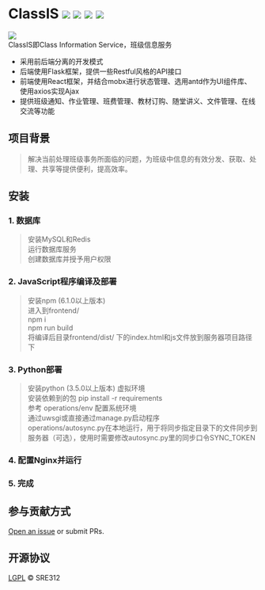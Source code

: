 # ClassIS ![](https://raw.githubusercontent.com/wiki/SRE312/ClassIS/images/license.png) ![](https://raw.githubusercontent.com/wiki/SRE312/ClassIS/images/flask.png) ![](https://raw.githubusercontent.com/wiki/SRE312/ClassIS/images/react.png) ![](https://raw.githubusercontent.com/wiki/SRE312/ClassIS/images/antd.png)  
<img align="middle" src="https://raw.githubusercontent.com/wiki/SRE312/ClassIS/images/logo.png"></img>  
ClassIS即Class Information Service，班级信息服务  
* 采用前后端分离的开发模式  
* 后端使用Flask框架，提供一些Restful风格的API接口  
* 前端使用React框架，并结合mobx进行状态管理、选用antd作为UI组件库、使用axios实现Ajax  
* 提供班级通知、作业管理、班费管理、教材订购、随堂讲义、文件管理、在线交流等功能  
## 项目背景
> 解决当前处理班级事务所面临的问题，为班级中信息的有效分发、获取、处理、共享等提供便利，提高效率。  
## 安装
### 1. 数据库
> 安装MySQL和Redis  
> 运行数据库服务  
> 创建数据库并授予用户权限  
### 2. JavaScript程序编译及部署
> 安装npm (6.1.0以上版本)  
> 进入到frontend/  
> npm i  
> npm run build  
> 将编译后目录frontend/dist/ 下的index.html和js文件放到服务器项目路径下
### 3. Python部署
> 安装python (3.5.0以上版本) 虚拟环境  
> 安装依赖到的包 
        pip install -r requirements  
> 参考 operations/env 配置系统环境  
> 通过uwsgi或直接通过manage.py启动程序  
> operations/autosync.py在本地运行，用于将同步指定目录下的文件同步到服务器（可选），使用时需要修改autosync.py里的同步口令SYNC_TOKEN
### 4. 配置Nginx并运行
### 5. 完成
## 参与贡献方式
[Open an issue](github.com/SRE312/ClassIS/issues/new) or submit PRs.
## 开源协议
[LGPL](https://github.com/SRE312/ClassIS/blob/master/LICENSE) © SRE312
